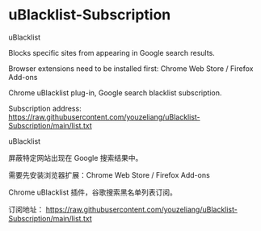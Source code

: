 # uBlacklist-Subscription


uBlacklist

Blocks specific sites from appearing in Google search results.

Browser extensions need to be installed first: Chrome Web Store / Firefox Add-ons

Chrome uBlacklist plug-in, Google search blacklist subscription.

Subscription address: https://raw.githubusercontent.com/youzeliang/uBlacklist-Subscription/main/list.txt

uBlacklist

屏蔽特定网站出现在 Google 搜索结果中。

需要先安装浏览器扩展：Chrome Web Store / Firefox Add-ons

Chrome uBlacklist 插件，谷歌搜索黑名单列表订阅。

订阅地址： https://raw.githubusercontent.com/youzeliang/uBlacklist-Subscription/main/list.txt
